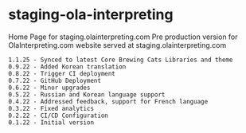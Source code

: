 # staging-ola-interpreting
Home Page for staging.olainterpreting.com
Pre production version for OlaInterpreting.com website served at staging.olainterpreting.com

```
1.1.25 - Synced to latest Core Brewing Cats Libraries and theme
0.9.22 - Added Korean translation
0.8.22 - Trigger CI deployment
0.7.22 - GitHub Deployment
0.6.22 - Minor upgrades
0.5.22 - Russian and Korean language support
0.4.22 - Addressed feedback, support for French language
0.3.22 - Fixed analytics
0.2.22 - CI/CD Configuration
0.1.22 - Initial version
```
